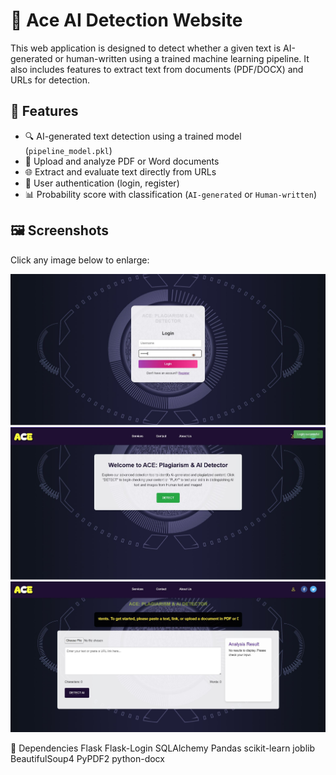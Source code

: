 # 🧠 Ace AI Detection Website

This web application is designed to detect whether a given text is AI-generated or human-written using a trained machine learning pipeline. It also includes features to extract text from documents (PDF/DOCX) and URLs for detection.

## 🚀 Features

- 🔍 AI-generated text detection using a trained model (`pipeline_model.pkl`)
- 📄 Upload and analyze PDF or Word documents
- 🌐 Extract and evaluate text directly from URLs
- 🔐 User authentication (login, register)
- 📊 Probability score with classification (`AI-generated` or `Human-written`)

## 🖼️ Screenshots

Click any image below to enlarge:

[![Ace Screenshot 1](static/images/Ace1.jpg)](static/images/Ace1.JPG)
[![Ace Screenshot 2](static/images/Ace2.jpg)](static/images/Ace2.JPG)
[![Ace Screenshot 3](static/images/Ace3.jpg)](static/images/Ace3.JPG)


📌 Dependencies
Flask
Flask-Login
SQLAlchemy
Pandas
scikit-learn
joblib
BeautifulSoup4
PyPDF2
python-docx


